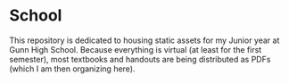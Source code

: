 # School

This repository is dedicated to housing static assets for my Junior year at Gunn
High School. Because everything is virtual (at least for the first semester),
most textbooks and handouts are being distributed as PDFs (which I am then
organizing here).
